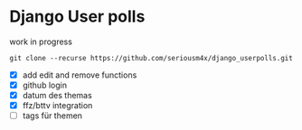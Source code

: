 # Django User polls

work in progress

```
git clone --recurse https://github.com/seriousm4x/django_userpolls.git
```

- [x] add edit and remove functions
- [x] github login
- [x] datum des themas
- [x] ffz/bttv integration
- [ ] tags für themen
